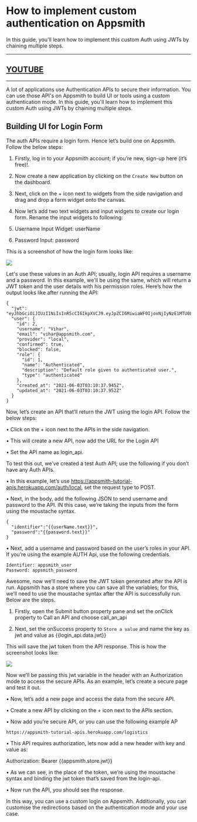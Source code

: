 # How to implement custom authentication on Appsmith
In this guide, you'll learn how to implement this custom Auth using JWTs by chaining multiple steps.

---


## [YOUTUBE](https://www.youtube.com/embed/5oPcF9dXZyU)


---

A lot of applications use Authentication APIs to secure their information. You can use those API's on Appsmith to build UI or tools using a custom authentication mode. In this guide, you'll learn how to implement this custom Auth using JWTs by chaining multiple steps.

##  Building UI for Login Form

The auth APIs require a login form. Hence let’s build one on Appsmith. Follow the below steps:

1. Firstly, log in to your Appsmith account; if you’re new, sign-up here (it’s free)!.

2. Now create a new application by clicking on the `Create New` button on the dashboard.

3. Next, click on the + icon next to widgets from the side navigation and drag and drop a form widget onto the canvas.

4. Now let’s add two text widgets and input widgets to create our login form. Rename the input widgets to following:

5. Username Input Widget: userName 

6. Password Input: password

This is a screenshot of how the login form looks like:

<img src="https://lh3.googleusercontent.com/ZumVJGnKnwENgd_sVX-hv9BxWUjINUh0ClOZfGQqIhXKQXOJLpNG51phXV5CRriuSQnWOgtbA1vk0gDz2epQk2CNv5iWJbUXAZ2HpsG5Jma0pZkBtLmgTCGLnPMO0cC4ahcm8vsI">

Let's use these values in an Auth API; usually, login API requires a username and a password. In this example, we'll be using the same, which will return a JWT token and the user details with his permission roles. Here’s how the output looks like after running the API:
~~~
{
  "jwt": "eyJhbGciOiJIUzI1NiIsInR5cCI6IkpXVCJ9.eyJpZCI6MiwiaWF0IjoxNjIyNzE1MTU0LCJleHAiOjE2MjUzMDcxNTR9.rqkR0bVR5g0k8awGTYDEQ0vr15H7401zxkTxpWp9Mc4",
  "user": {
    "id": 2,
    "username": "Vihar",
    "email": "vihar@appsmith.com",
    "provider": "local",
    "confirmed": true,
    "blocked": false,
    "role": {
      "id": 1,
      "name": "Authenticated",
      "description": "Default role given to authenticated user.",
      "type": "authenticated"
    },
    "created_at": "2021-06-03T03:10:37.945Z",
    "updated_at": "2021-06-03T03:10:37.952Z"
  }
}
~~~

Now, let’s create an API that’ll return the JWT using the login API. Follow the below steps:

• Click on the + icon next to the APIs in the side navigation.

• This will create a new API, now add the URL for the Login API

• Set the API name as login_api.

To test this out, we’ve created a test Auth API; use the following if you don’t have any Auth APIs.

• In this example, let’s use https://appsmith-tutorial-apis.herokuapp.com/auth/local, set the request type to POST.

• Next, in the body, add the following JSON to send username and password to the API. IN this case, we’re taking the inputs from the form using the moustache syntax.

~~~
{
  "identifier":"{{userName.text}}",
  "password":"{{password.text}}"
}
~~~

• Next, add a username and password based on the user’s roles in your API. If you’re using the example AUTH Api, use the following credentials.

~~~
Identifier: appsmith_user
Password: appsmith_password
~~~

Awesome, now we’ll need to save the JWT token generated after the API is run. Appsmith has a store where you can save all the variables; for this, we’ll need to use the moustache syntax after the API is successfully run. Below are the steps.


1. Firstly, open the Submit button property pane and set the onClick property to Call an API and choose call_an_api

2. Next, set the onSuccess property to `Store a value` and name the key as jwt and value as {{login_api.data.jwt}}

This will save the jwt token from the API response. This is how the screenshot looks like:

<img src="https://lh4.googleusercontent.com/-onVg-gGl_Uu0QouR3NBmL1tggxEuklnoI_2i7D1fBgam6K3TvRUbpDviuv0kAhWVfGA-xT-vy0S_wyRdO7zzEk52IzK3_Pm5s7KDzpj5ceCYRi7ftrGykOBJSqr6566Qn2_mPZy">


Now we’ll be passing this jwt variable in the header with an Authorization mode to access the secure APIs. As an example, let’s create a secure page and test it out.

• Now, let’s add a new page and access the data from the secure API. 

• Create a new API by clicking on the + icon next to the APIs section. 

• Now add you’re secure API, or you can use the following example AP

~~~
https://appsmith-tutorial-apis.herokuapp.com/logistics

~~~

• This API requires authorization, lets now add a new header with key and value as:

Authorization: Bearer {{appsmith.store.jwt}}

• As we can see, in the place of the token, we’re using the moustache syntax and binding the jwt token that’s saved from the login-api.

• Now run the API, you should see the response.

In this way, you can use a custom login on Appsmith. Additionally, you can customise the redirections based on the authentication mode and your use case.


